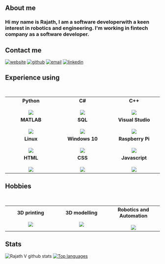 ## About me
### Hi my name is Rajath, I am a software developerwith a keen interest in robotics and engineering. I'm working in fintech company as a software developer.

## Contact me
[![website](https://img.icons8.com/fluent/50/000000/domain.png)](https://rajathv.com/) 
[![github](https://img.icons8.com/fluent/50/000000/github.png)](https://github.com/rajathv) 
[![email](https://img.icons8.com/fluent/50/000000/email.png)](mailto:rvgofmys@gmail.com)
[![linkedin](https://img.icons8.com/fluent/50/000000/linkedin.png)](https://www.linkedin.com/in/rajath-v/)

## Experience using
<br>
<table>
<tbody>
 <tr>
<td align="center" width="20%">
<span><b><center>Python</center></b></span><br>
<img src="https://img.icons8.com/color/50/000000/python.png"/>
</td>
   
<td align="center" width="20%">
<span><b><center>C#</center></b></span><br>
<img src="https://img.icons8.com/color/50/000000/c-sharp-logo.png"/>
</td>

<td align="center" width="20%">
<span><b><center>C++</center></b></span><br>
<img src="https://img.icons8.com/color/50/000000/c-plus-plus-logo.png"/>
</td>
</tr>

<tr>
<td align="center" width="20%">
<span><b><center>MATLAB</center></b></span><br>
<img src="https://img.icons8.com/nolan/50/matlab.png"/>
</td>

<td align="center" width="20%">
<span><b><center>SQL</center></b></span><br>
<img src="https://img.icons8.com/nolan/50/sql.png"/>
</td>

<td align="center" width="20%">
<span><b><center>Visual Studio</center></b></span><br>
<img src="https://img.icons8.com/color/50/000000/visual-studio.png"/>
</td>
</tr>

<tr>
<td align="center" width="20%">
<span><b><center>Linux</center></b></span><br>
<img src="https://img.icons8.com/color/50/000000/linux.png"/>
</td>

<td align="center" width="20%">
<span><b><center>Windows 10</center></b></span><br>
<img src="https://img.icons8.com/color/50/000000/windows-10.png"/>
</td>

<td align="center" width="20%">
<span><b><center>Raspberry Pi</center></b></span> <br>
<img src="https://img.icons8.com/color/50/000000/raspberry-pi.png"/>
</td>
</tr>

<tr>
<td align="center" width="20%">
<span><b><center>HTML</center></b></span> <br>
<img src="https://img.icons8.com/color/50/000000/html-5.png"/>
</td>
  
<td align="center" width="20%">
<span><b><center>CSS</center></b></span> <br>
<img src="https://img.icons8.com/color/50/000000/css3.png"/>
</td>

<td align="center" width="20%">
<span><b><center>Javascript</center></b></span> <br>
<img src="https://img.icons8.com/color/50/000000/javascript-logo-1.png"/>
</td>
</tr>

</tr>
</tbody>
</table>

## Hobbies
<br>
<table>
<tbody>
 <tr>
<td align="center" width="20%">
<span><b><center>3D printing</center></b></span><br>
<img src="https://img.icons8.com/color/50/000000/3d-printer.png"/>
</td>
   
<td align="center" width="20%">
<span><b><center>3D modelling</center></b></span><br>
<img src="https://img.icons8.com/color/50/000000/3d-scale.png"/>
</td>

<td align="center" width="20%">
<span><b><center>Robotics and Automation</center></b></span><br>
<img src="https://img.icons8.com/color/50/000000/robot.png"/></td>
</tr>
</table>
</tbody>

## Stats
![Rajath V github stats](https://github-readme-stats.vercel.app/api?username=rajathv&theme=dark&show_icons=true)
[![Top languages](https://github-readme-stats.vercel.app/api/top-langs/?username=rajathv&layout=compact&hide=visualbasic)](https://github.com/rajathv/github-readme-stats)
